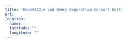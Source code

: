 ```yaml
---
title: 'Ren&#233;e and Henry Segerstrom Concert Hall'
url:
location:
  name:
  latitude: ""
  longitude: ""
---
```

